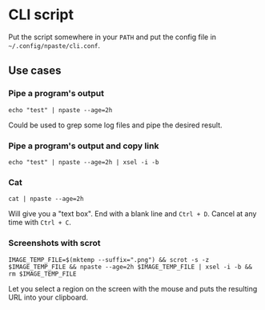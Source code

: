 # CLI script
Put the script somewhere in your `PATH` and put the config file in `~/.config/npaste/cli.conf`.

## Use cases

### Pipe a program's output
`echo "test" | npaste --age=2h`

Could be used to grep some log files and pipe the desired result.

### Pipe a program's output and copy link
`echo "test" | npaste --age=2h | xsel -i -b`

### Cat
`cat | npaste --age=2h`

Will give you a "text box". End with a blank line and `Ctrl + D`. Cancel at any time with `Ctrl + C`.

### Screenshots with scrot
`IMAGE_TEMP_FILE=$(mktemp --suffix=".png") && scrot -s -z $IMAGE_TEMP_FILE && npaste --age=2h $IMAGE_TEMP_FILE | xsel -i -b && rm $IMAGE_TEMP_FILE`

Let you select a region on the screen with the mouse and puts the resulting URL into your clipboard.

